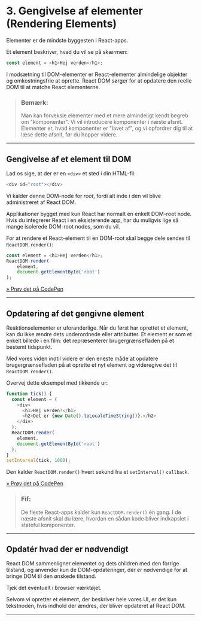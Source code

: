 # 3. Gengivelse af elementer (Rendering Elements)
Elementer er de mindste byggesten i React-apps.

Et element beskriver, hvad du vil se på skærmen:
```js
const element = <h1>Hej verden</h1>;
```
I modsætning til DOM-elementer er React-elementer almindelige objekter og omkostningsfrie at oprette. React DOM sørger for at opdatere den reelle DOM til at matche React elementerne.

> ### Bemærk:
> Man kan forveksle elementer med et mere almindeligt kendt begreb om "komponenter". Vi vil introducere komponenter i næste afsnit. Elementer er, hvad komponenter er "lavet af", og vi opfordrer dig til at læse dette afsnit, før du hopper videre.
___
## Gengivelse af et element til DOM
Lad os sige, at der er en `<div>` et sted i din HTML-fil:
```js
<div id="root"></div>
```
Vi kalder denne DOM-node for *root*, fordi alt inde i den vil blive administreret af React DOM.

Applikationer bygget med kun React har normalt en enkelt DOM-root node. Hvis du integrerer React i en eksisterende app, har du muligvis lige så mange isolerede DOM-root nodes, som du vil.

For at rendere et React-element til en DOM-root skal begge dele sendes til `ReactDOM.render()`:
```js
const element = <h1>Hej verden</h1>;
ReactDOM.render(
	element, 
	document.getElementById('root')
);
```
[&raquo; Prøv det på CodePen](https://reactjs.org/redirect-to-codepen/rendering-elements/render-an-element)
___
## Opdatering af det gengivne element
Reaktionselementer er uforanderlige. Når du først har oprettet et element, kan du ikke ændre dets underordnede eller attributter. Et element er som et enkelt billede i en film: det repræsenterer brugergrænsefladen på et bestemt tidspunkt.

Med vores viden indtil videre er den eneste måde at opdatere brugergrænsefladen på at oprette et nyt element og videregive det til `ReactDOM.render()`.

Overvej dette eksempel med tikkende ur:
```js
function tick() {
  const element = (
    <div>
      <h1>Hej verden!</h1>
      <h2>Det er {new Date().toLocaleTimeString()}.</h2>
    </div>
  );
  ReactDOM.render(
    element, 
    document.getElementById('root')
  );
}
setInterval(tick, 1000);
```
Den kalder `ReactDOM.render()` hvert sekund fra et `setInterval()` `callback`.

[&raquo; Prøv det på CodePen](https://reactjs.org/redirect-to-codepen/rendering-elements/update-rendered-element)

> ### Fif:
> De fleste React-apps kalder kun `ReactDOM.render()` én gang. I de næste afsnit skal du lære, hvordan en sådan kode bliver indkapslet i stateful komponenter.
___
## Opdatér hvad der er nødvendigt
React DOM sammenligner elementet og dets children med den forrige tilstand, og anvender kun de DOM-opdateringer, der er nødvendige for at bringe DOM til den ønskede tilstand.

Tjek det eventuelt i browser værktøjet. 

Selvom vi opretter et element, der beskriver hele vores UI, er det kun tekstnoden, hvis indhold der ændres, der bliver opdateret af React DOM.
___